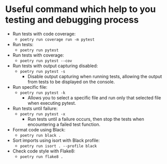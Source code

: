 # Useful command which help to you testing and debugging process

  - Run tests with code coverage:
    - `poetry run coverage run -m pytest`
  - Run tests:
    - `poetry run pytest`
  - Run tests with coverage:
    - `poetry run pytest --cov`
  - Run tests with output capturing disabled:
    - `poetry run pytest -s`
      - Disable output capturing when running tests, allowing the output from tests to be displayed on the console.
  - Run specific file:
    - `poetry run pytest -k`
      - Allows you to select a specific file and run only that selected file when executing pytest.
  - Run tests until failure:
    - `poetry run pytest -x`
      - Run tests until a failure occurs, then stop the tests when encountering a failed test function.
  - Format code using Black:
    - `poetry run black .`
  - Sort imports using isort with Black profile:
    - `poetry run isort . --profile black`
  - Check code style with Flake8:
    - `poetry run flake8 .`
